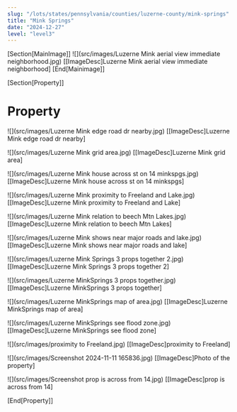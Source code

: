 ```yaml
---
slug: "/lots/states/pennsylvania/counties/luzerne-county/mink-springs"
title: "Mink Springs"
date: "2024-12-27"
level: "level3"
---
```


[Section[MainImage]]
![](src/images/Luzerne Mink aerial view immediate neighborhood.jpg)
[[ImageDesc]Luzerne Mink aerial view immediate neighborhood]
[End[Mainimage]]

[Section[Property]]
# Property

![](src/images/Luzerne Mink edge road dr nearby.jpg)
[[ImageDesc]Luzerne Mink edge road dr nearby]

![](src/images/Luzerne Mink grid area.jpg)
[[ImageDesc]Luzerne Mink grid area]

![](src/images/Luzerne Mink house across st on 14 minkspgs.jpg)
[[ImageDesc]Luzerne Mink house across st on 14 minkspgs]

![](src/images/Luzerne Mink proximity to Freeland and Lake.jpg)
[[ImageDesc]Luzerne Mink proximity to Freeland and Lake]

![](src/images/Luzerne Mink relation to beech Mtn Lakes.jpg)
[[ImageDesc]Luzerne Mink relation to beech Mtn Lakes]

![](src/images/Luzerne Mink shows near major roads and lake.jpg)
[[ImageDesc]Luzerne Mink shows near major roads and lake]

![](src/images/Luzerne Mink Springs 3 props together 2.jpg)
[[ImageDesc]Luzerne Mink Springs 3 props together 2]

![](src/images/Luzerne MinkSprings 3 props together.jpg)
[[ImageDesc]Luzerne MinkSprings 3 props together]

![](src/images/Luzerne MinkSprings map of area.jpg)
[[ImageDesc]Luzerne MinkSprings map of area]

![](src/images/Luzerne MinkSprings see flood zone.jpg)
[[ImageDesc]Luzerne MinkSprings see flood zone]

![](src/images/proximity to Freeland.jpg)
[[ImageDesc]proximity to Freeland]

![](src/images/Screenshot 2024-11-11 165836.jpg)
[[ImageDesc]Photo of the property]

![](src/images/Screenshot prop is across from 14.jpg)
[[ImageDesc]prop is across from 14]

[End[Property]]

